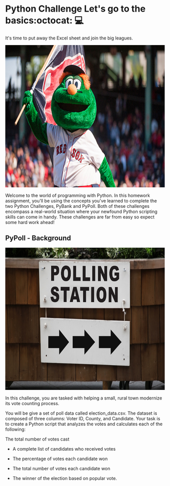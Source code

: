 # Python Challenge Let's go to the basics:octocat: :computer:

<p align="justify"> It's time to put away the Excel sheet and join the big leagues. 
  
</p>
  
<p align='center'>
 
<img height="450" src="https://github.com/JavierSada/python-challenge/blob/main/Images/Wally-the-Green-Monster-from-Red-Sox.jpg">

</p>

<p>

Welcome to the world of programming with Python. In this homework assignment, you'll be using the concepts you've learned to complete the two Python Challenges, PyBank and PyPoll.
Both of these challenges encompass a real-world situation where your newfound Python scripting skills can come in handy. These challenges are far from easy so expect some hard work ahead!

</p>

## PyPoll - Background

<p align="justify"> 
  
<img height="450" src="https://github.com/JavierSada/python-challenge/blob/main/Images/Vote_counting.png">

In this challenge, you are tasked with helping a small, rural town modernize its vote counting process.

You will be give a set of poll data called election_data.csv. The dataset is composed of three columns: Voter ID, County, and Candidate. Your task is to create a Python script that analyzes the votes and calculates each of the following:


The total number of votes cast


* A complete list of candidates who received votes


* The percentage of votes each candidate won


* The total number of votes each candidate won


* The winner of the election based on popular vote.

</p>
